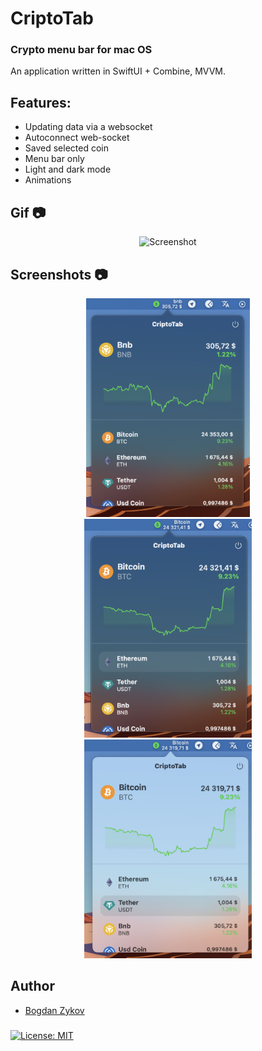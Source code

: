 # CriptoTab

### Crypto menu bar for mac OS

An application written in SwiftUI + Combine, MVVM.

## Features:
- Updating data via a websocket
- Autoconnect web-socket
- Saved selected coin
- Menu bar only
- Light and dark mode
- Animations


## Gif 📷

 <div align="center">
 <img src="screenshots/mainPopap.gif" height="350" alt="Screenshot"/>
   </div>
 
 
## Screenshots 📷

 <div align="center">
 <img src="screenshots/main1.png" height="350" alt="Screenshot"/>
 <img src="screenshots/main2.png" height="350" alt="Screenshot"/>
<img src="screenshots/main3.png" height="350" alt="Screenshot"/>
   </div>
   

## Author
* [Bogdan Zykov](https://github.com/BogdanZyk)


###
[![License: MIT](https://img.shields.io/badge/License-MIT-yellow.svg)](https://opensource.org/licenses/MIT)
